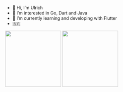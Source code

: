 - 👋 Hi, I’m Ulrich
- 👀 I’m interested in Go, Dart and Java
- 🌱 I’m currently learning and developing with Flutter
- 🇧🇷 
<div>
<img height="180em" src="https://github-readme-stats.vercel.app/api?username=phdevbr&show_icons=true&theme=darcula&border_radius=25" />
<img height="180em" src="https://github-readme-stats.vercel.app/api/top-langs/?username=phdevbr&layout=compact&border_radius=20&theme=tokyonight" />
</div>
